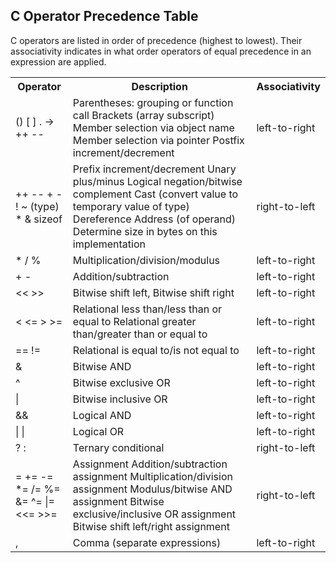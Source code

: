 <body>
  
<h2>C Operator Precedence Table</h2>
<p>C operators are listed in order of precedence (highest to lowest). Their associativity
indicates in what order operators of equal precedence in an expression are applied.</p>

<table style="width:100%">
  <tr>
    <th>Operator</th>
    <th>Description</th>
    <th>Associativity</th>
  </tr>
  <tr>
    <td>()
[ ]
.
->
++ --</td>
    <td>Parentheses: grouping or function call
Brackets (array subscript)
Member selection via object name
Member selection via pointer
Postfix increment/decrement</td>
    <td>left-to-right</td>
  </tr>
  <tr>
    <td>++ --
+ -
! ~
(type)
*
&
sizeof</td>
    <td>Prefix increment/decrement
Unary plus/minus
Logical negation/bitwise complement
Cast (convert value to temporary value of type)
Dereference
Address (of operand)
Determine size in bytes on this implementation</td>
    <td>right-to-left</td>
  </tr>
  <tr>
  	<td>* / %</td>
    <td>Multiplication/division/modulus</td>
    <td>left-to-right</td>
  </tr>
    <tr>
  	<td>+ -</td>
    <td>Addition/subtraction</td>
    <td>left-to-right</td>
  </tr>
    <tr>
  	<td><< >></td>
    <td>Bitwise shift left, Bitwise shift right </td>
    <td>left-to-right</td>
  </tr>
    <tr>
  	<td>< <=
> >=</td>
    <td>Relational less than/less than or equal to
Relational greater than/greater than or equal to</td>
    <td>left-to-right</td>
  </tr>
    <tr>
  	<td>== !=</td>
    <td>Relational is equal to/is not equal to</td>
    <td>left-to-right</td>
  </tr>
    <tr>
  	<td>&</td>
    <td>Bitwise AND</td>
    <td>left-to-right</td>
  </tr>
    <tr>
  	<td>^</td>
    <td>Bitwise exclusive OR</td>
    <td>left-to-right</td>
  </tr>
    <tr>
  	<td>|</td>
    <td>Bitwise inclusive OR</td>
    <td>left-to-right</td>
  </tr>
    <tr>
  	<td>&&</td>
    <td>Logical AND</td>
    <td>left-to-right</td>
  </tr>
    <tr>
  	<td>| |</td>
    <td>Logical OR</td>
    <td>left-to-right</td>
  </tr>
    <tr>
  	<td>? :</td>
    <td>Ternary conditional</td>
    <td>right-to-left</td>
  </tr>
    <tr>
  	<td>=
+= -=
*= /=
%= &=
^= |=
<<= >>=</td>
    <td>Assignment
Addition/subtraction assignment
Multiplication/division assignment
Modulus/bitwise AND assignment
Bitwise exclusive/inclusive OR assignment
Bitwise shift left/right assignment</td>
    <td>right-to-left</td>
  </tr>
    <tr>
  	<td>,</td>
    <td>Comma (separate expressions)</td>
    <td>left-to-right</td>
  </tr>
</table>

</body>
